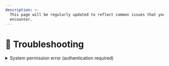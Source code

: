 ```yaml
---
description: >-
  This page will be regularly updated to reflect common issues that you may
  encounter.
---
```


# 🐞 Troubleshooting



<details>

<summary>System permission error (authentication required)</summary>

When configuring the validator node, certain steps necessitate setting up services, which in turn require root permissions.\
E.g. when create/update `.service` file in `/etc/systemd/system/` or commands start with `systemctl`&#x20;

You can get that error if you set up a node under the user account in the linux system. To solve it, you can add `sudo` before commands that require root permission. Like `sudo systemctl daemon-reload`

</details>

